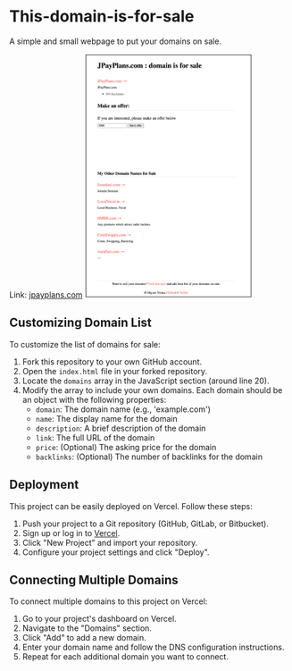# This-domain-is-for-sale
A simple and small webpage to put your domains on sale. 

Link: [jpayplans.com](https://jpayplans.com/)
<img src="example-website.png" alt="Example Website" width="300">



## Customizing Domain List

To customize the list of domains for sale:

1. Fork this repository to your own GitHub account.
2. Open the `index.html` file in your forked repository.
3. Locate the `domains` array in the JavaScript section (around line 20).
4. Modify the array to include your own domains. Each domain should be an object with the following properties:
   - `domain`: The domain name (e.g., 'example.com')
   - `name`: The display name for the domain
   - `description`: A brief description of the domain
   - `link`: The full URL of the domain
   - `price`: (Optional) The asking price for the domain
   - `backlinks`: (Optional) The number of backlinks for the domain

## Deployment

This project can be easily deployed on Vercel. Follow these steps:

1. Push your project to a Git repository (GitHub, GitLab, or Bitbucket).
2. Sign up or log in to [Vercel](https://vercel.com).
3. Click "New Project" and import your repository.
4. Configure your project settings and click "Deploy".

## Connecting Multiple Domains

To connect multiple domains to this project on Vercel:

1. Go to your project's dashboard on Vercel.
2. Navigate to the "Domains" section.
3. Click "Add" to add a new domain.
4. Enter your domain name and follow the DNS configuration instructions.
5. Repeat for each additional domain you want to connect.
